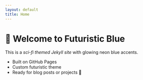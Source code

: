 ```yaml
---
layout: default
title: Home
---
```


# 🌌 Welcome to Futuristic Blue
This is a *sci-fi themed Jekyll site* with glowing neon blue accents.  

- Built on GitHub Pages  
- Custom futuristic theme  
- Ready for blog posts or projects 🚀


